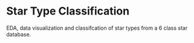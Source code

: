 # Star Type Classification

EDA, data visualization and classifcation of star types from a 6 class star database.
